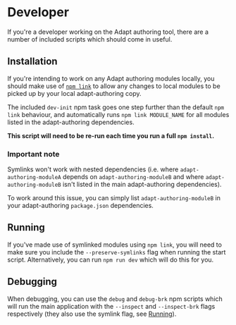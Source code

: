 # Developer
If you're a developer working on the Adapt authoring tool, there are a number of included scripts which should come in useful.

## Installation
If you're intending to work on any Adapt authoring modules locally, you should make use of [`npm link`](https://docs.npmjs.com/cli/link) to allow any changes to local modules to be picked up by your local adapt-authoring copy.

The included `dev-init` npm task goes one step further than the default `npm link` behaviour, and automatically runs `npm link MODULE_NAME` for all modules listed in the adapt-authoring dependencies.

**This script will need to be re-run each time you run a full `npm install`.**

### Important note
Symlinks won't work with nested dependencies (i.e. where `adapt-authoring-moduleA` depends on `adapt-authoring-moduleB` and where `adapt-authoring-moduleB` isn't listed in the main adapt-authoring dependencies).

To work around this issue, you can simply list `adapt-authoring-moduleB` in your adapt-authoring `package.json` dependencies.

## Running
If you've made use of symlinked modules using `npm link`, you will need to make sure you include the `--preserve-symlinks` flag when running the start script. Alternatively, you can run `npm run dev` which will do this for you.

## Debugging
When debugging, you can use the `debug` and `debug-brk` npm scripts which will run the main application with the `--inspect` and `--inspect-brk` flags respectively (they also use the symlink flag, see [Running](#Running)).